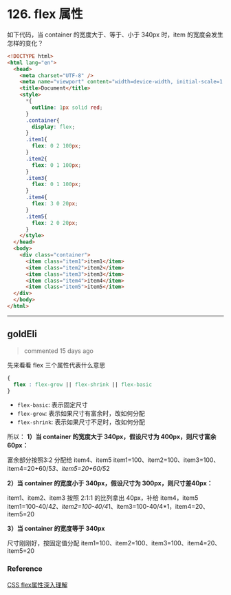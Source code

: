 
 # 126. flex 属性 
 如下代码，当 container 的宽度大于、等于、小于 340px 时，item 的宽度会发生怎样的变化？

```html
<!DOCTYPE html>
<html lang="en">
  <head>
    <meta charset="UTF-8" />
    <meta name="viewport" content="width=device-width, initial-scale=1.0" />
    <title>Document</title>
    <style>
      *{
        outline: 1px solid red;
      }
      .container{
        display: flex;
      }
      .item1{
        flex: 0 2 100px;
      }
      .item2{
        flex: 0 1 100px;
      }
      .item3{
        flex: 0 1 100px;
      }
      .item4{
        flex: 3 0 20px;
      }
      .item5{
        flex: 2 0 20px;
      }
    </style>
  </head>
  <body>
    <div class="container">
      <item class="item1">item1</item>
      <item class="item2">item2</item>
      <item class="item3">item3</item>
      <item class="item4">item4</item>
      <item class="item5">item5</item>
  </div>
  </body>
</html>

``` 
 ***
## goldEli 
 > commented 15 days ago 

先来看看 flex 三个属性代表什么意思

```css
{
  flex : flex-grow || flex-shrink || flex-basic
}

```
- `flex-basic`: 表示固定尺寸
- `flex-grow`: 表示如果尺寸有富余时，改如何分配
- `flex-shrink`: 表示如果尺寸不足时，改如何分配

所以：
**1）当 container 的宽度大于 340px，假设尺寸为 400px，则尺寸富余60px：**

富余部分按照3:2 分配给 item4、item5 
item1=100、item2=100、item3=100、item4=20+60/5*3、item5=20+60/5*2

**2）当 container 的宽度小于 340px，假设尺寸为 300px，则尺寸差40px：**

item1、item2、item3 按照 2:1:1 的比列拿出 40px，补给 item4，item5 
item1=100-40/4*2、item2=100-40/4*1、item3=100-40/4*1，item4=20、item5=20

**3）当 container 的宽度等于 340px**

尺寸刚刚好，按固定值分配
item1=100、item2=100、item3=100、item4=20、item5=20

### Reference

[CSS flex属性深入理解](https://www.zhangxinxu.com/wordpress/2019/12/css-flex-deep/)